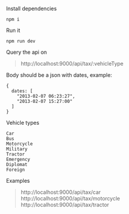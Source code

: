 Install dependencies

```
npm i
```

Run it

```
npm run dev
```

Query the api on

> http://localhost:9000/api/tax/:vehicleType

Body should be a json with dates, example:

```
{
  dates: [
    "2013-02-07 06:23:27",
    "2013-02-07 15:27:00"
  ]
}
```

Vehicle types

```
Car
Bus
Motorcycle
Military
Tractor
Emergency
Diplomat
Foreign
```

Examples

> http://localhost:9000/api/tax/car
> http://localhost:9000/api/tax/motorcycle
> http://localhost:9000/api/tax/tractor